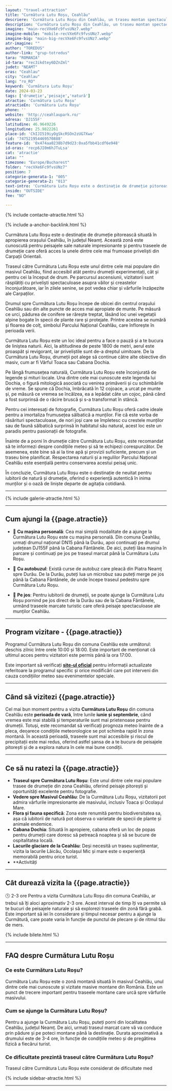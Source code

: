 ```yaml
---
layout: "travel-attraction"
title: "Curmătura Lutu Roșu, Ceahlău"
descriere: 'Curmătura Lutu Roșu din Ceahlău, un traseu montan spectaculos pentru pasionații de drumeții și natură. Află informații despre acces, peisaje și sfaturi de călătorie.' 
description: 'Curmătura Lutu Roșu din Ceahlău, un traseu montan spectaculos pentru pasionații de drumeții și natură. Află informații despre acces, peisaje și sfaturi de călătorie.'
imagine: "main-recVXe6Fc9fvsUNz7.webp"
imagine-mobile: "mobile-recVXe6Fc9fvsUNz7.webp"
imagine-big: "main-big-recVXe6Fc9fvsUNz7.webp"
atr-imagine: ""
author: "TOREDUS"
author-link: "grup-totredus"
tara: "ROMANIA"
id-tara: "rec3ikdtey6DZnZml"
judet: "NEAMT"
oras: "Ceahlau"
city: "Ceahlau"
lang: "ro_RO"
keyword: 'Curmătura Lutu Roșu'
date: 2024-03-23
tags: ['drumeție','peisaje','natură']
atractie: 'Curmătura Lutu Roșu'
atractieEn: 'Curmătura Lutu Roșu'
phone: ''
website: 'http://ceahlaupark.ro/'
adresa: 'DJ155F'
latitudine: 46.9649226
longitudine: 25.9822261
place-id: 'ChIJI519iyOgSkcRSOn2zUG7Xwo'
cid: '747521954469570888'
feature-id: '0x474aa0238b7d9d23:0xa5fbb41cdf6e948'
id-oras: 'recp6JI0m6hJTuLsa'
cat: 'atractie'
iata: ""
timezone: "Europe/Bucharest"
folder: "recVXe6Fc9fvsUNz7"
position: 7
categorie-generata-1: "005"
categorie-generata-2: "013"
text-intro: 'Curmătura Lutu Roșu este o destinație de drumeție pitorească situată în apropierea orașului Ceahlău, în județul Neamț. Această zonă este cunoscută pentru peisajele sale naturale impresionante și pentru traseele de drumeție care oferă acces la unele dintre cele mai frumoase priveliști din Carpații Orientali.<hr>Traseul către Curmătura Lutu Roșu este unul dintre cele mai populare din masivul Ceahlău, fiind accesibil atât pentru drumeții experimentați, cât și pentru cei la început de drum. Pe parcursul ascensiunii, vizitatorii sunt răsplătiți cu priveliști spectaculoase asupra văilor și creastelor înconjurătoare, iar în zilele senine, se pot vedea chiar și vârfurile înzăpezite ale Carpaților.<hr>Drumul spre Curmătura Lutu Roșu începe de obicei din centrul orașului Ceahlău sau din alte puncte de acces mai apropiate de munte. Pe măsură ce urci, pădurea de conifere se rărește treptat, lăsând loc unei vegetații alpine bogate în specii de plante rare și protejate. Printre acestea se numără și floarea de colț, simbolul Parcului Național Ceahlău, care înflorește în perioada verii.<hr>Curmătura Lutu Roșu este un loc ideal pentru a face o pauză și a te bucura de liniștea naturii. Aici, la altitudinea de peste 1800 de metri, aerul este proaspăt și revigorant, iar priveliștile sunt de-a dreptul uimitoare. De la Curmătura Lutu Roșu, drumeții pot alege să continue către alte obiective din masiv, cum ar fi Vârful Toaca sau Cabana Dochia.<hr>Pe lângă frumusețea naturală, Curmătura Lutu Roșu este înconjurată de legende și mituri locale. Una dintre cele mai cunoscute este legenda lui Dochia, o figură mitologică asociată cu venirea primăverii și cu schimbările de vreme. Se spune că Dochia, îmbrăcată în 12 cojoace, a urcat pe munte și, pe măsură ce vremea se încălzea, ea a lepădat câte un cojoc, până când a fost surprinsă de o răcire bruscă și s-a transformat în stâncă.<hr>Pentru cei interesați de fotografie, Curmătura Lutu Roșu oferă cadre ideale pentru a imortaliza frumusețea sălbatică a munților. Fie că este vorba de răsărituri spectaculoase, de nori joși care se împletesc cu crestele munților sau de faună sălbatică surprinsă în habitatul său natural, acest loc este un paradis pentru pasionații de fotografie.<hr>Înainte de a porni în drumeție către Curmătura Lutu Roșu, este recomandat să te informezi despre condițiile meteo și să te echipezi corespunzător. De asemenea, este bine să ai la tine apă și provizii suficiente, precum și un traseu bine planificat. Respectarea naturii și a regulilor Parcului Național Ceahlău este esențială pentru conservarea acestui peisaj unic.<hr>În concluzie, Curmătura Lutu Roșu este o destinație de neuitat pentru iubitorii de natură și drumeție, oferind o experiență autentică în inima munților și o oază de liniște departe de agitația cotidiană.'
inside: "OUTSIDE"
fee: "NO"

---
```


<div class="row">

{% include contacte-atractie.html %}

<div class="intro-text col-lg-8" markdown="1">

{% include a-anchor-backlink.html %}

<span class="drop-caps">C</span>următura Lutu Roșu este o destinație de drumeție pitorească situată în apropierea orașului Ceahlău, în județul Neamț. Această zonă este cunoscută pentru peisajele sale naturale impresionante și pentru traseele de drumeție care oferă acces la unele dintre cele mai frumoase priveliști din Carpații Orientali.

Traseul către Curmătura Lutu Roșu este unul dintre cele mai populare din masivul Ceahlău, fiind accesibil atât pentru drumeții experimentați, cât și pentru cei la început de drum. Pe parcursul ascensiunii, vizitatorii sunt răsplătiți cu priveliști spectaculoase asupra văilor și creastelor înconjurătoare, iar în zilele senine, se pot vedea chiar și vârfurile înzăpezite ale Carpaților.

Drumul spre Curmătura Lutu Roșu începe de obicei din centrul orașului Ceahlău sau din alte puncte de acces mai apropiate de munte. Pe măsură ce urci, pădurea de conifere se rărește treptat, lăsând loc unei vegetații alpine bogate în specii de plante rare și protejate. Printre acestea se numără și floarea de colț, simbolul Parcului Național Ceahlău, care înflorește în perioada verii.

Curmătura Lutu Roșu este un loc ideal pentru a face o pauză și a te bucura de liniștea naturii. Aici, la altitudinea de peste 1800 de metri, aerul este proaspăt și revigorant, iar priveliștile sunt de-a dreptul uimitoare. De la Curmătura Lutu Roșu, drumeții pot alege să continue către alte obiective din masiv, cum ar fi Vârful Toaca sau Cabana Dochia.

Pe lângă frumusețea naturală, Curmătura Lutu Roșu este înconjurată de legende și mituri locale. Una dintre cele mai cunoscute este legenda lui Dochia, o figură mitologică asociată cu venirea primăverii și cu schimbările de vreme. Se spune că Dochia, îmbrăcată în 12 cojoace, a urcat pe munte și, pe măsură ce vremea se încălzea, ea a lepădat câte un cojoc, până când a fost surprinsă de o răcire bruscă și s-a transformat în stâncă.

Pentru cei interesați de fotografie, Curmătura Lutu Roșu oferă cadre ideale pentru a imortaliza frumusețea sălbatică a munților. Fie că este vorba de răsărituri spectaculoase, de nori joși care se împletesc cu crestele munților sau de faună sălbatică surprinsă în habitatul său natural, acest loc este un paradis pentru pasionații de fotografie.

Înainte de a porni în drumeție către Curmătura Lutu Roșu, este recomandat să te informezi despre condițiile meteo și să te echipezi corespunzător. De asemenea, este bine să ai la tine apă și provizii suficiente, precum și un traseu bine planificat. Respectarea naturii și a regulilor Parcului Național Ceahlău este esențială pentru conservarea acestui peisaj unic.

În concluzie, Curmătura Lutu Roșu este o destinație de neuitat pentru iubitorii de natură și drumeție, oferind o experiență autentică în inima munților și o oază de liniște departe de agitația cotidiană.

</div>
</div>

<hr class="hr-s1">

{% include galerie-atractie.html %}

<div class="row jt">
<div class="col-lg-8 col-12 no-list" markdown="1">

---
## Cum ajungi la {{page.atractie}}

- 🚗 **Cu mașina personală**: Cea mai simplă modalitate de a ajunge la Curmătura Lutu Roșu este cu mașina personală. Din comuna Ceahlău, urmați drumul național DN15 până la Durău, apoi continuați pe drumul județean DJ155F până la Cabana Fântânele. De aici, puteți lăsa mașina în parcare și continuați pe jos pe traseul marcat până la Curmătura Lutu Roșu.

- 🚌 **Cu autobuzul**: Există curse de autobuz care pleacă din Piatra Neamț spre Durău. De la Durău, puteți lua un microbuz sau puteți merge pe jos până la Cabana Fântânele, de unde începe traseul pedestru spre Curmătura Lutu Roșu.

- 🥾 **Pe jos**: Pentru iubitorii de drumeții, se poate ajunge la Curmătura Lutu Roșu pornind pe jos direct de la Durău sau de la Cabana Fântânele, urmând traseele marcate turistic care oferă peisaje spectaculoase ale munților Ceahlău.

---
## Program vizitare -  {{page.atractie}}

Programul Curmătura Lutu Roșu din comuna Ceahlău este următorul: deschis zilnic între orele 10:00 și 18:00. Este important de menționat că ultimul acces pentru vizitatori este permis până la ora 17:00.

<span class='warning'>Este important să verificați **[site-ul oficial]({{page.website}})** pentru informații actualizate referitoare la programul specific și orice modificări care pot interveni din cauza condițiilor meteo sau evenimentelor speciale.</span>

---
## Când să vizitezi {{page.atractie}}

Cel mai bun moment pentru a vizita **Curmătura Lutu Roșu** din comuna Ceahlău este **perioada de vară**, între lunile **iunie și septembrie**, când vremea este mai stabilă și temperaturile sunt mai prietenoase pentru drumeții. Totuși, este recomandat să verificați prognoza meteo înainte de a pleca, deoarece condițiile meteorologice se pot schimba rapid în zona montană. În această perioadă, traseele sunt mai accesibile și riscul de precipitații este mai redus, oferind astfel șansa de a te bucura de peisajele pitorești și de a explora natura în cele mai bune condiții.

---
## Ce să nu ratezi la {{page.atractie}}

- **Traseul spre Curmătura Lutu Roșu**: Este unul dintre cele mai populare trasee de drumeție din zona Ceahlău, oferind peisaje pitorești și oportunități excelente pentru fotografie.
- **Vedere spre Masivul Ceahlău**: De la Curmătura Lutu Roșu, vizitatorii pot admira vârfurile impresionante ale masivului, inclusiv Toaca și Ocolașul Mare.
- **Flora și fauna specifică**: Zona este renumită pentru biodiversitatea sa, așa că iubitorii de natură pot observa o varietate de specii de plante și animale endemice.
- **Cabana Dochia**: Situată în apropiere, cabana oferă un loc de popas pentru drumeții care doresc să petreacă noaptea și să se bucure de ospitalitatea locală.
- **Lacurile glaciare de la Ceahlău**: Deși necesită un traseu suplimentar, vizita la lacurile Lăicău, Ocolașul Mic și mare este o experiență memorabilă pentru orice turist.
- **Activități

---
## Cât durează vizita la {{page.atractie}}

<span class="durata">🕓 2-3 ore</span> Pentru a vizita Curmătura Lutu Roșu din comuna Ceahlău, ar trebui să îți aloci aproximativ 2-3 ore. Acest interval de timp îți va permite să te bucuri de peisajele naturale și să explorezi traseele din zonă fără grabă. Este important să iei în considerare și timpul necesar pentru a ajunge la Curmătură, care poate varia în funcție de punctul de plecare și de ritmul tău de mers.

{% include bilete.html %}

<div class="faq" markdown="1">

---
## FAQ despre Curmătura Lutu Roșu

### Ce este Curmătura Lutu Roșu?
Curmătura Lutu Roșu este o zonă montană situată în masivul Ceahlău, unul dintre cele mai cunoscute și vizitate masive montane din România. Este un punct de trecere important pentru traseele montane care urcă spre vârfurile masivului.

### Cum se ajunge la Curmătura Lutu Roșu?
Pentru a ajunge la Curmătura Lutu Roșu, puteți porni din localitatea Ceahlău, județul Neamț. De aici, urmați traseul marcat care vă va conduce prin pădure și pe poteci montane până la destinație. Durata aproximativă a drumului este de 3-4 ore, în funcție de condițiile meteo și de pregătirea fizică a fiecărui turist.

### Ce dificultate prezintă traseul către Curmătura Lutu Roșu?
Traseul către Curmătura Lutu Roșu este considerat de dificultate med

</div>

</div>

{% include sidebar-atractie.html %}

</div>

<hr class="hr-s1">
